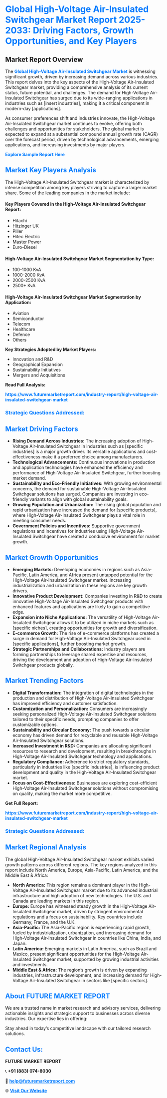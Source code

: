 <h1 style="color: #007BFF;">Global High-Voltage Air-Insulated Switchgear Market Report 2025-2033: Driving Factors, Growth Opportunities, and Key Players</h1>

<section id="overview">
<h2>Market Report Overview</h2>
<p>The <a href="https://www.futuremarketreport.com/industry-report/high-voltage-air-insulated-switchgear-market" style="color: #007BFF; text-decoration: none;"><strong>Global High-Voltage Air-Insulated Switchgear Market</strong></a> is witnessing significant growth, driven by increasing demand across various industries. This report delves into the key aspects of the High-Voltage Air-Insulated Switchgear market, providing a comprehensive analysis of its current status, future potential, and challenges. The demand for High-Voltage Air-Insulated Switchgear has surged due to its wide-ranging applications in industries such as [insert industries], making it a critical component in modern-day [applications].</p>
<p>As consumer preferences shift and industries innovate, the High-Voltage Air-Insulated Switchgear market continues to evolve, offering both challenges and opportunities for stakeholders. The global market is expected to expand at a substantial compound annual growth rate (CAGR) over the forecast period, driven by technological advancements, emerging applications, and increasing investments by major players.</p>
</section>

<section id="overview">
<p><a href="https://www.futuremarketreport.com/request-sample/reportId=33857" style="color: #007BFF; text-decoration: none;"><strong>Explore Sample Report Here</strong></a></p>
</section>

<section id="key-players">
<h2 style="color: #007BFF;">Market Key Players Analysis</h2>
<p>The High-Voltage Air-Insulated Switchgear market is characterized by intense competition among key players striving to capture a larger market share. Some of the leading companies in the market include:</p>
<h4>Key Players Covered in the High-Voltage Air-Insulated Switchgear Report:</h4>
<ul><li>Hitachi</li><li>Hitzinger UK</li><li>Piller</li><li>Hitec Electric</li><li>Master Power</li><li>Euro-Diesel</li></ul>
<h4>High-Voltage Air-Insulated Switchgear Market Segmentation by Type:</h4>
<ul><li>100-1000 KvA</li><li>1000-2000 KvA</li><li>2000-2500 KvA</li><li>2500+ KvA</li></ul>

<h4>High-Voltage Air-Insulated Switchgear Market Segmentation by Application:</h4>
<ul><li>Aviation</li><li>Semiconductor</li><li>Telecom</li><li>Healthcare</li><li>Defence</li><li>Others</li></ul>
<p><strong>Key Strategies Adopted by Market Players:</strong></p>
<ul>
<li>Innovation and R&D</li>
<li>Geographical Expansion</li>
<li>Sustainability Initiatives</li>
<li>Mergers and Acquisitions</li>
</ul>
</section>

<section>
<p><strong>Read Full Analysis: </strong></p><a href="https://www.futuremarketreport.com/industry-report/high-voltage-air-insulated-switchgear-market" style="color: #007BFF; text-decoration: none;"><strong>https://www.futuremarketreport.com/industry-report/high-voltage-air-insulated-switchgear-market</strong></a>
<h3 style="color: #007BFF;">Strategic Questions Addressed:</h3>
</section>

<section id="driving-factors">
<h2 style="color: #007BFF;">Market Driving Factors</h2>
<ul>
<li><strong>Rising Demand Across Industries:</strong> The increasing adoption of High-Voltage Air-Insulated Switchgear in industries such as [specific industries] is a major growth driver. Its versatile applications and cost-effectiveness make it a preferred choice among manufacturers.</li>
<li><strong>Technological Advancements:</strong> Continuous innovations in production and application technologies have enhanced the efficiency and performance of High-Voltage Air-Insulated Switchgear, further boosting market demand.</li>
<li><strong>Sustainability and Eco-Friendly Initiatives:</strong> With growing environmental concerns, the demand for sustainable High-Voltage Air-Insulated Switchgear solutions has surged. Companies are investing in eco-friendly variants to align with global sustainability goals.</li>
<li><strong>Growing Population and Urbanization:</strong> The rising global population and rapid urbanization have increased the demand for [specific products], where High-Voltage Air-Insulated Switchgear plays a vital role in meeting consumer needs.</li>
<li><strong>Government Policies and Incentives:</strong> Supportive government regulations and incentives for industries using High-Voltage Air-Insulated Switchgear have created a conducive environment for market growth.</li>
</ul>
</section>

<section id="growth-opportunities">
<h2 style="color: #007BFF;">Market Growth Opportunities</h2>
<ul>
<li><strong>Emerging Markets:</strong> Developing economies in regions such as Asia-Pacific, Latin America, and Africa present untapped potential for the High-Voltage Air-Insulated Switchgear market. Increasing industrialization and urbanization in these regions are key growth drivers.</li>
<li><strong>Innovative Product Development:</strong> Companies investing in R&D to create innovative High-Voltage Air-Insulated Switchgear products with enhanced features and applications are likely to gain a competitive edge.</li>
<li><strong>Expansion into Niche Applications:</strong> The versatility of High-Voltage Air-Insulated Switchgear allows it to be utilized in niche markets such as [specific niches], creating opportunities for growth and diversification.</li>
<li><strong>E-commerce Growth:</strong> The rise of e-commerce platforms has created a surge in demand for High-Voltage Air-Insulated Switchgear used in [specific applications], further boosting market growth.</li>
<li><strong>Strategic Partnerships and Collaborations:</strong> Industry players are forming partnerships to leverage shared expertise and resources, driving the development and adoption of High-Voltage Air-Insulated Switchgear products globally.</li>
</ul>
</section>

<section id="trending-factors">
<h2 style="color: #007BFF;">Market Trending Factors</h2>
<ul>
<li><strong>Digital Transformation:</strong> The integration of digital technologies in the production and distribution of High-Voltage Air-Insulated Switchgear has improved efficiency and customer satisfaction.</li>
<li><strong>Customization and Personalization:</strong> Consumers are increasingly seeking personalized High-Voltage Air-Insulated Switchgear solutions tailored to their specific needs, prompting companies to offer customizable options.</li>
<li><strong>Sustainability and Circular Economy:</strong> The push towards a circular economy has driven demand for recyclable and reusable High-Voltage Air-Insulated Switchgear solutions.</li>
<li><strong>Increased Investment in R&D:</strong> Companies are allocating significant resources to research and development, resulting in breakthroughs in High-Voltage Air-Insulated Switchgear technology and applications.</li>
<li><strong>Regulatory Compliance:</strong> Adherence to strict regulatory standards, particularly in industries like [specific industries], is influencing product development and quality in the High-Voltage Air-Insulated Switchgear market.</li>
<li><strong>Focus on Cost-Effectiveness:</strong> Businesses are exploring cost-efficient High-Voltage Air-Insulated Switchgear solutions without compromising on quality, making the market more competitive.</li>
</ul>
</section>

<section>
<p><strong>Get Full Report: </strong></p><a href="https://www.futuremarketreport.com/industry-report/high-voltage-air-insulated-switchgear-market" style="color: #007BFF; text-decoration: none;"><strong>https://www.futuremarketreport.com/industry-report/high-voltage-air-insulated-switchgear-market</strong></a>
<h3 style="color: #007BFF;">Strategic Questions Addressed:</h3>
</section>


<section id="regional-analysis">
<h2 style="color: #007BFF;">Market Regional Analysis</h2>
<p>The global High-Voltage Air-Insulated Switchgear market exhibits varied growth patterns across different regions. The key regions analyzed in this report include North America, Europe, Asia-Pacific, Latin America, and the Middle East & Africa:</p>
<ul>
<li><strong>North America:</strong> This region remains a dominant player in the High-Voltage Air-Insulated Switchgear market due to its advanced industrial infrastructure and high adoption of new technologies. The U.S. and Canada are leading markets in this region.</li>
<li><strong>Europe:</strong> Europe has witnessed steady growth in the High-Voltage Air-Insulated Switchgear market, driven by stringent environmental regulations and a focus on sustainability. Key countries include Germany, France, and the U.K.</li>
<li><strong>Asia-Pacific:</strong> The Asia-Pacific region is experiencing rapid growth, fueled by industrialization, urbanization, and increasing demand for High-Voltage Air-Insulated Switchgear in countries like China, India, and Japan.</li>
<li><strong>Latin America:</strong> Emerging markets in Latin America, such as Brazil and Mexico, present significant opportunities for the High-Voltage Air-Insulated Switchgear market, supported by growing industrial activities and investments.</li>
<li><strong>Middle East & Africa:</strong> The region’s growth is driven by expanding industries, infrastructure development, and increasing demand for High-Voltage Air-Insulated Switchgear in sectors like [specific sectors].</li>
</ul>
</section>

<footer>
<h2 style="color: #007BFF;">About FUTURE MARKET REPORT</h2>
<p>We are a trusted name in market research and advisory services, delivering actionable insights and strategic support to businesses across diverse industries. Our expertise lies in offering:</p>

<p>Stay ahead in today’s competitive landscape with our tailored research solutions.</p>

<h2 style="color: #007BFF;">Contact Us:</h2>
<p><strong>FUTURE MARKET REPORT</strong></p>
<p>📞 <strong>+91 (883) 074-8030</strong></p>
<p>📧 <strong><a href="mailto:help@futuremarketreport.com" style="color: #007BFF;">help@futuremarketreport.com</a></strong></p>
<p>🌐 <strong><a href="https://www.futuremarketreport.com/" style="color: #007BFF;">Visit Our Website</a></strong></p>
</footer>